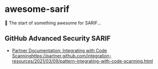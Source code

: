 # awesome-sarif
🚧 The start of something awesome for SARIF... 


## GitHub Advanced Security SARIF
- [Partner Documentation: Integrating with Code Scanning](https://partner.github.com/integration-resources/2021/03/09/pattern-integrating-with-code-scanning.html)https://partner.github.com/integration-resources/2021/03/09/pattern-integrating-with-code-scanning.html
